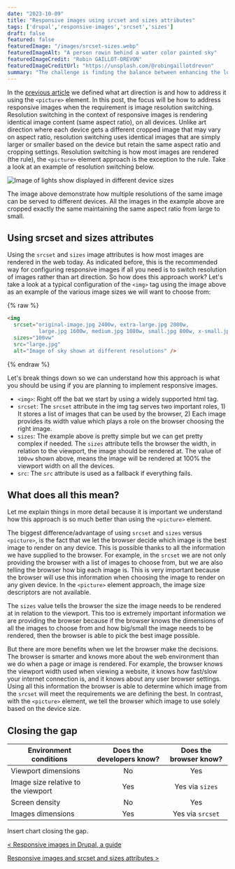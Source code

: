 ```yaml
---
date: "2023-10-09"
title: "Responsive images using srcset and sizes attributes"
tags: ['drupal','responsive-images','srcset','sizes']
draft: false
featured: false
featuredImage: "/images/srcset-sizes.webp"
featuredImageAlt: "A person rowin behind a water color painted sky"
featuredImageCredit: "Robin GAILLOT-DREVON"
featuredImageCreditUrl: "https://unsplash.com/@robingaillotdrevon"
summary: "The challenge is finding the balance between enhancing the look of your website through the use of images without sacrificing the performance of your website."
---
```

In the [previous article](responsive-images-and-the-picture-element) we defined what art direction is and how to address it using the `<picture>` element.  In this post, the focus will be how to address responsive images when the requirement is image resolution switching.  Resolution switching in the context of responsive images is rendering identical image content (same aspect ratio), on all devices.  Unlike art direction where each device gets a different cropped image that may vary on aspect ratio, resolution switching uses identical images that are simply larger or smaller based on the device but retain the same aspect ratio and cropping settings.  Resolution switching is how most images are rendered (the rule), the `<picture>` element approach is the exception to the rule. Take a look at an example of resolution switching below.

<img src="/images/res-switching.webp" alt="Image of lights show displayed in different device sizes">

The image above demonstrate how multiple resolutions of the same image can be served to different devices.  All the images in the example above are cropped exactly the same maintaining the same aspect ratio from large to small.

## Using srcset and sizes attributes

Using the `srcset` and `sizes` image attributes is how most images are rendered in the web today.  As indicated before, this is the recommended way for configuring responsive images if all you need is to switch resolution of images rather than art direction.  So how does this approach work?  Let's take a look at a typical configuration of the `<img>` tag using the image above as an example of the various image sizes we will want to choose from:

{% raw %}

```html
<img
  srcset="original-image.jpg 2400w, extra-large.jpg 2000w,
          large.jpg 1600w, medium.jpg 1080w, small.jpg 800w, x-small.jpg 500w"
  sizes="100vw"
  src="large.jpg"
  alt="Image of sky shown at different resolutions" />
```

{% endraw %}

Let's break things down so we can understand how this approach is what you should be using if you are planning to implement responsive images.

- `<img>`: Right off the bat we start by using a widely supported html tag.
- `srcset`: The `srcset` attribute in the img tag serves two important roles, 1) It stores a list of images that can be used by the browser, 2) Each image provides its width value which plays a role on the browser choosing the right image.
- `sizes`: The example above is pretty simple but we can get pretty complex if needed.  The `sizes` attribute tells the browser the width, in relation to the viewport, the image should be rendered at.  The value of `100vw` shown above, means the image will be rendered at 100% the viewport width on all the devices.
- `src`: The `src` attribute is used as a fallback if everything fails.

## What does all this mean?

Let me explain things in more detail because it is important we understand how this approach is so much better than using the `<picture>` element.

The biggest difference/advantage of using `srcset` and `sizes` versus `<picture>`, is the fact that we let the browser decide which image is the best image to render on any device.  This is possible thanks to all the information we have supplied to the browser.  For example, in the `srcset` we are not only providing the browser with a list of images to choose from, but we are also telling the browser how big each image is.  This is very important because the browser will use this information when choosing the image to render on any given device.  In the `<picture>` element approach, the image size descriptors are not available.

The `sizes` value tells the browser the size the image needs to be rendered at in relation to the viewport.  This too is extremely important information we are providing the browser because if the browser knows the dimensions of all the images to choose from and how big/small the image needs to be rendered, then the browser is able to pick the best image possible.

But there are more benefits when we let the browser make the decisions.  The browser is smarter and knows more about the web environment than we do when a page or image is rendered. For example, the browser knows the viewport width used when viewing a website, it knows how fast/slow your internet connection is, and it knows about any user browser settings.  Using all this information the browser is able to determine which image from the `srcset` will meet the requirements we are defining the best.  In contrast, with the `<picture>` element, we tell the browser which image to use solely based on the device size.

## Closing the gap

| Environment conditions                  |Does the developers know? |Does the browser know? |
| --------------------------------------- | :----: | :----: |
| Viewport dimensions                     | No     | Yes              |
| Image size relative to the viewport     | Yes    | Yes via `sizes`  |
| Screen density                          | No     | Yes              |
| Images dimensions                       | Yes    | Yes via `srcset` |

Insert chart closing the gap.

<div class="post-pager">

[< Responsive images in Drupal, a guide](../responsive-images-and-the-picture-element)

[Responsive images and srcset and sizes attributes >](../image-styles-in-drupal)

</div>
